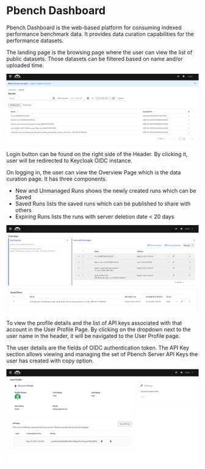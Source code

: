 # Pbench Dashboard 

Pbench Dashboard is the web-based platform for consuming indexed performance benchmark data. It provides data curation capabilities for the performance datasets.

The landing page is the browsing page where the user can view the list of public datasets. Those datasets can be filtered based on name and/or uploaded time.

![Browsing Page](assets/images/BrowsingPage.png)

Login button can be found on the right side of the Header. By clicking it, user will be redirected to Keycloak OIDC instance.

On logging in, the user can view the Overview Page which is the data curation page.
It has three components.

- New and Unmanaged Runs shows the newly created runs which can be Saved
- Saved Runs lists the saved runs which can be published to share with others
- Expiring Runs lists the runs with server deletion date < 20 days


![Overview](assets/images/Overview.png)


To view the profile details and the list of API keys associated with that account in the User Profile Page. By clicking on the dropdown next to the user name in the header, it will be navigated to the User Profile page. 

The user details are the fields of OIDC authentication token. The API Key section allows viewing and managing the set of Pbench Server API Keys the user has created with copy option. 

![User Profile](assets/images/UserProfile.png)

